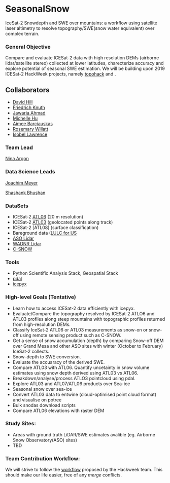 # SeasonalSnow
IceSat-2 Snowdepth and SWE over mountains: a workflow using satellite laser altimetry to resolve topography/SWE(snow water equivalent) over complex terrain.

### General Objective
Compare and evaluate ICESat-2 data with high resolution DEMs (airborne lidar/satellite stereo) collected at lower latitudes, charecterize accuracy and explore potential of seasonal SWE estimation. We will be building upon 2019 ICESat-2 HackWeek projects, namely [topohack](https://github.com/ICESAT-2HackWeek/topohack) and []().

## Collaborators
- [David Hill](https://github.com/dfosterhill)
- [Friedrich Knuth](https://github.com/friedrichknuth)
- [Jawaria Ahmad](https://github.com/JawairiaAA)
- [Michelle Hu](https://github.com/jmichellehu)
- [Aimee Barciauskas](https://github.com/abarciauskas-bgse)
- [Rosemary Willatt](https://github.com/snowrosie)
- [Isobel Lawrence](https://github.com/isobelrlawrence)

### Team Lead 
[Nina Argon](https://github.com/nina-aragon)

### Data Science Leads
[Joachim Meyer](https://github.com/jomey)

[Shashank Bhushan](https://github.com/ShashankBice)

### DataSets
- ICESat-2 [ATL06](https://nsidc.org/data/atl06?qt-data_set_tabs=3#qt-data_set_tabs) (20 m resolution)
- ICESat-2 [ATL03](https://nsidc.org/data/atl03) (geolocated points along track)
- ICESat-2 [ATL08] (surface classification)
- Bareground data ([LULC for US](https://www.mrlc.gov/data/legends/national-land-cover-database-2011-nlcd2011-legend) 
- [ASO Lidar](https://nsidc.org/data/aso)
- [WADNR Lidar](http://lidarportal.dnr.wa.gov/)
- [C-SNOW](https://ees.kuleuven.be/apps/project-c-snow-data/)


### Tools
- Python Scientific Analysis Stack, Geospatial Stack
- [pdal](https://pdal.io/)
- [icepyx](https://github.com/icesat2py/icepyx)

### High-level Goals (Tentative)
- Learn how to access ICESat-2 data efficiently with icepyx.
- Evaluate/Compare the topography resolved by ICESat-2 ATLO6 and ATL03 profiles along steep mountains with topographic profiles returned from high-resolution DEMs.
- Classify IceSat-2 ATL06 or ATL03 measurements as snow-on or snow-off using remote sensing product such as C-SNOW.
- Get a sense of snow accumulation (depth) by comparing Snow-off DEM over Grand Mesa and other ASO sites with winter (October to February) IceSat-2 collects.
- Snow-depth to SWE conversion.
- Evaluate the accuaracy of the derived SWE.
- Compare ATL03 with ATL06. Quantify uncetainty in snow volume estimates using snow depth derived using ATL03 vs ATL06.
- Breakdown/analyse/process ATLO3 pointcloud using pdal.
- Explore ATL03 and ATL07/ATL06 products over Sea-ice
- Seasonal snow over sea-ice
- Convert ATL03 data to entwine (cloud-optimised point cloud format) and visualise on potree
- Bulk snodas download scripts
- Compare ATL06 elevations with raster DEM

### Study Sites:
- Areas with ground truth LiDAR/SWE estimates avalible (eg. Airborne Snow Observatory(ASO) sites)
- TBD

### Team Contribution Workflow:
We will strive to follow the [workflow](https://icesat-2hackweek.github.io/learning-resources/projects/example_workflow/) proposed by the Hackweek team. This should make our life easier, free of any *merge* conflicts.
